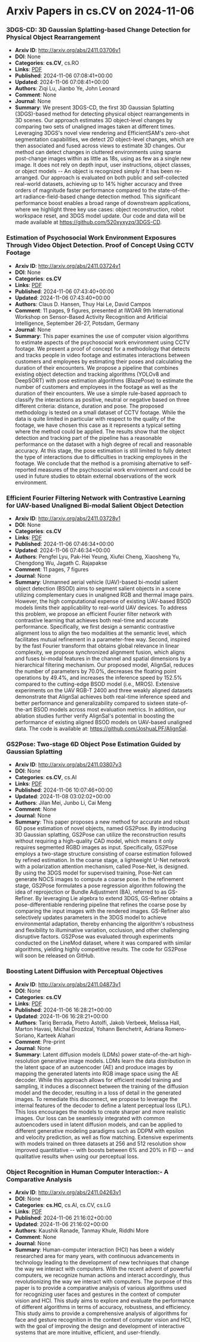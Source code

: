 # Arxiv Papers in cs.CV on 2024-11-06
### 3DGS-CD: 3D Gaussian Splatting-based Change Detection for Physical Object Rearrangement
- **Arxiv ID**: http://arxiv.org/abs/2411.03706v1
- **DOI**: None
- **Categories**: **cs.CV**, cs.RO
- **Links**: [PDF](http://arxiv.org/pdf/2411.03706v1)
- **Published**: 2024-11-06 07:08:41+00:00
- **Updated**: 2024-11-06 07:08:41+00:00
- **Authors**: Ziqi Lu, Jianbo Ye, John Leonard
- **Comment**: None
- **Journal**: None
- **Summary**: We present 3DGS-CD, the first 3D Gaussian Splatting (3DGS)-based method for detecting physical object rearrangements in 3D scenes. Our approach estimates 3D object-level changes by comparing two sets of unaligned images taken at different times. Leveraging 3DGS's novel view rendering and EfficientSAM's zero-shot segmentation capabilities, we detect 2D object-level changes, which are then associated and fused across views to estimate 3D changes. Our method can detect changes in cluttered environments using sparse post-change images within as little as 18s, using as few as a single new image. It does not rely on depth input, user instructions, object classes, or object models -- An object is recognized simply if it has been re-arranged. Our approach is evaluated on both public and self-collected real-world datasets, achieving up to 14% higher accuracy and three orders of magnitude faster performance compared to the state-of-the-art radiance-field-based change detection method. This significant performance boost enables a broad range of downstream applications, where we highlight three key use cases: object reconstruction, robot workspace reset, and 3DGS model update. Our code and data will be made available at https://github.com/520xyxyzq/3DGS-CD.



### Estimation of Psychosocial Work Environment Exposures Through Video Object Detection. Proof of Concept Using CCTV Footage
- **Arxiv ID**: http://arxiv.org/abs/2411.03724v1
- **DOI**: None
- **Categories**: **cs.CV**
- **Links**: [PDF](http://arxiv.org/pdf/2411.03724v1)
- **Published**: 2024-11-06 07:43:40+00:00
- **Updated**: 2024-11-06 07:43:40+00:00
- **Authors**: Claus D. Hansen, Thuy Hai Le, David Campos
- **Comment**: 11 pages, 9 figures, presented at IWOAR 9th International Workshop on
  Sensor-Based Activity Recognition and Artificial Intelligence, September
  26-27, Potsdam, Germany
- **Journal**: None
- **Summary**: This paper examines the use of computer vision algorithms to estimate aspects of the psychosocial work environment using CCTV footage. We present a proof of concept for a methodology that detects and tracks people in video footage and estimates interactions between customers and employees by estimating their poses and calculating the duration of their encounters. We propose a pipeline that combines existing object detection and tracking algorithms (YOLOv8 and DeepSORT) with pose estimation algorithms (BlazePose) to estimate the number of customers and employees in the footage as well as the duration of their encounters. We use a simple rule-based approach to classify the interactions as positive, neutral or negative based on three different criteria: distance, duration and pose. The proposed methodology is tested on a small dataset of CCTV footage. While the data is quite limited in particular with respect to the quality of the footage, we have chosen this case as it represents a typical setting where the method could be applied. The results show that the object detection and tracking part of the pipeline has a reasonable performance on the dataset with a high degree of recall and reasonable accuracy. At this stage, the pose estimation is still limited to fully detect the type of interactions due to difficulties in tracking employees in the footage. We conclude that the method is a promising alternative to self-reported measures of the psychosocial work environment and could be used in future studies to obtain external observations of the work environment.



### Efficient Fourier Filtering Network with Contrastive Learning for UAV-based Unaligned Bi-modal Salient Object Detection
- **Arxiv ID**: http://arxiv.org/abs/2411.03728v1
- **DOI**: None
- **Categories**: **cs.CV**
- **Links**: [PDF](http://arxiv.org/pdf/2411.03728v1)
- **Published**: 2024-11-06 07:46:34+00:00
- **Updated**: 2024-11-06 07:46:34+00:00
- **Authors**: Pengfei Lyu, Pak-Hei Yeung, Xiufei Cheng, Xiaosheng Yu, Chengdong Wu, Jagath C. Rajapakse
- **Comment**: 11 pages, 7 figures
- **Journal**: None
- **Summary**: Unmanned aerial vehicle (UAV)-based bi-modal salient object detection (BSOD) aims to segment salient objects in a scene utilizing complementary cues in unaligned RGB and thermal image pairs. However, the high computational expense of existing UAV-based BSOD models limits their applicability to real-world UAV devices. To address this problem, we propose an efficient Fourier filter network with contrastive learning that achieves both real-time and accurate performance. Specifically, we first design a semantic contrastive alignment loss to align the two modalities at the semantic level, which facilitates mutual refinement in a parameter-free way. Second, inspired by the fast Fourier transform that obtains global relevance in linear complexity, we propose synchronized alignment fusion, which aligns and fuses bi-modal features in the channel and spatial dimensions by a hierarchical filtering mechanism. Our proposed model, AlignSal, reduces the number of parameters by 70.0%, decreases the floating point operations by 49.4%, and increases the inference speed by 152.5% compared to the cutting-edge BSOD model (i.e., MROS). Extensive experiments on the UAV RGB-T 2400 and three weakly aligned datasets demonstrate that AlignSal achieves both real-time inference speed and better performance and generalizability compared to sixteen state-of-the-art BSOD models across most evaluation metrics. In addition, our ablation studies further verify AlignSal's potential in boosting the performance of existing aligned BSOD models on UAV-based unaligned data. The code is available at: https://github.com/JoshuaLPF/AlignSal.



### GS2Pose: Two-stage 6D Object Pose Estimation Guided by Gaussian Splatting
- **Arxiv ID**: http://arxiv.org/abs/2411.03807v3
- **DOI**: None
- **Categories**: **cs.CV**, cs.AI
- **Links**: [PDF](http://arxiv.org/pdf/2411.03807v3)
- **Published**: 2024-11-06 10:07:46+00:00
- **Updated**: 2024-11-08 03:02:02+00:00
- **Authors**: Jilan Mei, Junbo Li, Cai Meng
- **Comment**: None
- **Journal**: None
- **Summary**: This paper proposes a new method for accurate and robust 6D pose estimation of novel objects, named GS2Pose. By introducing 3D Gaussian splatting, GS2Pose can utilize the reconstruction results without requiring a high-quality CAD model, which means it only requires segmented RGBD images as input. Specifically, GS2Pose employs a two-stage structure consisting of coarse estimation followed by refined estimation. In the coarse stage, a lightweight U-Net network with a polarization attention mechanism, called Pose-Net, is designed. By using the 3DGS model for supervised training, Pose-Net can generate NOCS images to compute a coarse pose. In the refinement stage, GS2Pose formulates a pose regression algorithm following the idea of reprojection or Bundle Adjustment (BA), referred to as GS-Refiner. By leveraging Lie algebra to extend 3DGS, GS-Refiner obtains a pose-differentiable rendering pipeline that refines the coarse pose by comparing the input images with the rendered images. GS-Refiner also selectively updates parameters in the 3DGS model to achieve environmental adaptation, thereby enhancing the algorithm's robustness and flexibility to illuminative variation, occlusion, and other challenging disruptive factors. GS2Pose was evaluated through experiments conducted on the LineMod dataset, where it was compared with similar algorithms, yielding highly competitive results. The code for GS2Pose will soon be released on GitHub.



### Boosting Latent Diffusion with Perceptual Objectives
- **Arxiv ID**: http://arxiv.org/abs/2411.04873v1
- **DOI**: None
- **Categories**: **cs.CV**
- **Links**: [PDF](http://arxiv.org/pdf/2411.04873v1)
- **Published**: 2024-11-06 16:28:21+00:00
- **Updated**: 2024-11-06 16:28:21+00:00
- **Authors**: Tariq Berrada, Pietro Astolfi, Jakob Verbeek, Melissa Hall, Marton Havasi, Michal Drozdzal, Yohann Benchetrit, Adriana Romero-Soriano, Karteek Alahari
- **Comment**: Pre-print
- **Journal**: None
- **Summary**: Latent diffusion models (LDMs) power state-of-the-art high-resolution generative image models. LDMs learn the data distribution in the latent space of an autoencoder (AE) and produce images by mapping the generated latents into RGB image space using the AE decoder. While this approach allows for efficient model training and sampling, it induces a disconnect between the training of the diffusion model and the decoder, resulting in a loss of detail in the generated images. To remediate this disconnect, we propose to leverage the internal features of the decoder to define a latent perceptual loss (LPL). This loss encourages the models to create sharper and more realistic images. Our loss can be seamlessly integrated with common autoencoders used in latent diffusion models, and can be applied to different generative modeling paradigms such as DDPM with epsilon and velocity prediction, as well as flow matching. Extensive experiments with models trained on three datasets at 256 and 512 resolution show improved quantitative -- with boosts between 6% and 20% in FID -- and qualitative results when using our perceptual loss.



### Object Recognition in Human Computer Interaction:- A Comparative Analysis
- **Arxiv ID**: http://arxiv.org/abs/2411.04263v1
- **DOI**: None
- **Categories**: **cs.HC**, cs.AI, cs.CV, cs.LG
- **Links**: [PDF](http://arxiv.org/pdf/2411.04263v1)
- **Published**: 2024-11-06 21:16:02+00:00
- **Updated**: 2024-11-06 21:16:02+00:00
- **Authors**: Kaushik Ranade, Tanmay Khule, Riddhi More
- **Comment**: None
- **Journal**: None
- **Summary**: Human-computer interaction (HCI) has been a widely researched area for many years, with continuous advancements in technology leading to the development of new techniques that change the way we interact with computers. With the recent advent of powerful computers, we recognize human actions and interact accordingly, thus revolutionizing the way we interact with computers. The purpose of this paper is to provide a comparative analysis of various algorithms used for recognizing user faces and gestures in the context of computer vision and HCI. This study aims to explore and evaluate the performance of different algorithms in terms of accuracy, robustness, and efficiency. This study aims to provide a comprehensive analysis of algorithms for face and gesture recognition in the context of computer vision and HCI, with the goal of improving the design and development of interactive systems that are more intuitive, efficient, and user-friendly.



